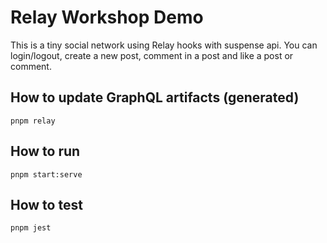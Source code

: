 # Relay Workshop Demo

This is a tiny social network using Relay hooks with suspense api.
You can login/logout, create a new post, comment in a post and like a post or comment.

## How to update GraphQL artifacts (__generated__)
```
pnpm relay
```

## How to run

```
pnpm start:serve
```

## How to test
```
pnpm jest
```